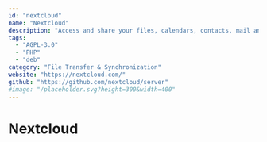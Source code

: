 ```yaml
---
id: "nextcloud"
name: "Nextcloud"
description: "Access and share your files, calendars, contacts, mail and [more](https://apps.nextcloud.com/) from any device, on your terms."
tags:
  - "AGPL-3.0"
  - "PHP"
  - "deb"
category: "File Transfer & Synchronization"
website: "https://nextcloud.com/"
github: "https://github.com/nextcloud/server"
#image: "/placeholder.svg?height=300&width=400"
---
```


# Nextcloud
